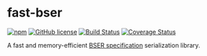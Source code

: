 # fast-bser

[![npm](https://img.shields.io/npm/v/fast-bser.svg)](https://www.npmjs.com/package/fast-bser)
[![GitHub license](https://img.shields.io/badge/license-MIT-blue.svg)](LICENSE)
[![Build Status](https://travis-ci.org/AlexMasterov/fast-bser.js.svg)](https://travis-ci.org/AlexMasterov/fast-bser.js)
[![Coverage Status](https://coveralls.io/repos/github/AlexMasterov/fast-bser.js/badge.svg?branch=master)](https://coveralls.io/github/AlexMasterov/fast-bser.js?branch=master)


A fast and memory-efficient [BSER specification](https://facebook.github.io/watchman/docs/bser.html) serialization library.
